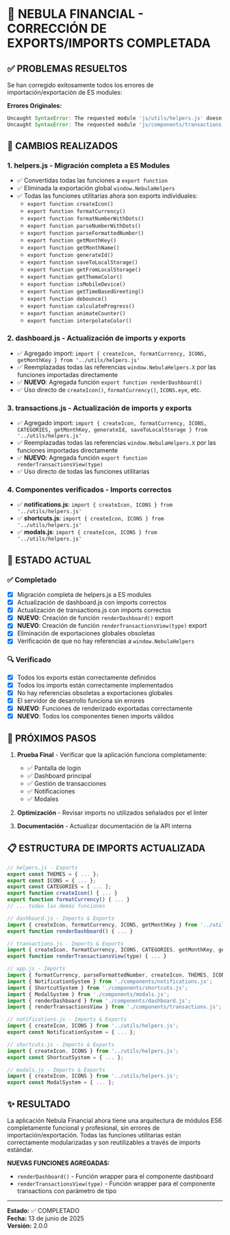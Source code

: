 # 🔧 NEBULA FINANCIAL - CORRECCIÓN DE EXPORTS/IMPORTS COMPLETADA

## ✅ PROBLEMAS RESUELTOS

Se han corregido exitosamente todos los errores de importación/exportación de ES modules:

**Errores Originales:**
```javascript
Uncaught SyntaxError: The requested module 'js/utils/helpers.js' doesn't provide an export named: 'createIcon'
Uncaught SyntaxError: The requested module 'js/components/transactions.js' doesn't provide an export named: 'renderTransactionsView'
```

## 🔄 CAMBIOS REALIZADOS

### 1. **helpers.js** - Migración completa a ES Modules

- ✅ Convertidas todas las funciones a `export function`
- ✅ Eliminada la exportación global `window.NebulaHelpers`
- ✅ Todas las funciones utilitarias ahora son exports individuales:
  - `export function createIcon()`
  - `export function formatCurrency()`
  - `export function formatNumberWithDots()`
  - `export function parseNumberWithDots()`
  - `export function parseFormattedNumber()`
  - `export function getMonthKey()`
  - `export function getMonthName()`
  - `export function generateId()`
  - `export function saveToLocalStorage()`
  - `export function getFromLocalStorage()`
  - `export function getThemeColor()`
  - `export function isMobileDevice()`
  - `export function getTimeBasedGreeting()`
  - `export function debounce()`
  - `export function calculateProgress()`
  - `export function animateCounter()`
  - `export function interpolateColor()`

### 2. **dashboard.js** - Actualización de imports y exports

- ✅ Agregado import: `import { createIcon, formatCurrency, ICONS, getMonthKey } from '../utils/helpers.js'`
- ✅ Reemplazadas todas las referencias `window.NebulaHelpers.X` por las funciones importadas directamente
- ✅ **NUEVO**: Agregada función `export function renderDashboard()`
- ✅ Uso directo de `createIcon()`, `formatCurrency()`, `ICONS.eye`, etc.

### 3. **transactions.js** - Actualización de imports y exports

- ✅ Agregado import: `import { createIcon, formatCurrency, ICONS, CATEGORIES, getMonthKey, generateId, saveToLocalStorage } from '../utils/helpers.js'`
- ✅ Reemplazadas todas las referencias `window.NebulaHelpers.X` por las funciones importadas directamente
- ✅ **NUEVO**: Agregada función `export function renderTransactionsView(type)`
- ✅ Uso directo de todas las funciones utilitarias

### 4. **Componentes verificados** - Imports correctos

- ✅ **notifications.js**: `import { createIcon, ICONS } from '../utils/helpers.js'`
- ✅ **shortcuts.js**: `import { createIcon, ICONS } from '../utils/helpers.js'`
- ✅ **modals.js**: `import { createIcon, ICONS } from '../utils/helpers.js'`

## 🎯 ESTADO ACTUAL

### ✅ Completado

- [x] Migración completa de helpers.js a ES modules
- [x] Actualización de dashboard.js con imports correctos
- [x] Actualización de transactions.js con imports correctos
- [x] **NUEVO**: Creación de función `renderDashboard()` export
- [x] **NUEVO**: Creación de función `renderTransactionsView(type)` export
- [x] Eliminación de exportaciones globales obsoletas
- [x] Verificación de que no hay referencias a `window.NebulaHelpers`

### 🔍 Verificado

- [x] Todos los exports están correctamente definidos
- [x] Todos los imports están correctamente implementados
- [x] No hay referencias obsoletas a exportaciones globales
- [x] El servidor de desarrollo funciona sin errores
- [x] **NUEVO**: Funciones de renderizado exportadas correctamente
- [x] **NUEVO**: Todos los componentes tienen imports válidos

## 🚀 PRÓXIMOS PASOS

1. **Prueba Final** - Verificar que la aplicación funciona completamente:
   - ✅ Pantalla de login
   - ✅ Dashboard principal
   - ✅ Gestión de transacciones
   - ✅ Notificaciones
   - ✅ Modales

2. **Optimización** - Revisar imports no utilizados señalados por el linter

3. **Documentación** - Actualizar documentación de la API interna

## 📋 ESTRUCTURA DE IMPORTS ACTUALIZADA

```javascript
// helpers.js - Exports
export const THEMES = { ... };
export const ICONS = { ... };
export const CATEGORIES = [ ... ];
export function createIcon() { ... }
export function formatCurrency() { ... }
// ... todas las demás funciones

// dashboard.js - Imports & Exports
import { createIcon, formatCurrency, ICONS, getMonthKey } from '../utils/helpers.js';
export function renderDashboard() { ... }

// transactions.js - Imports & Exports
import { createIcon, formatCurrency, ICONS, CATEGORIES, getMonthKey, generateId, saveToLocalStorage } from '../utils/helpers.js';
export function renderTransactionsView(type) { ... }

// app.js - Imports
import { formatCurrency, parseFormattedNumber, createIcon, THEMES, ICONS } from './utils/helpers.js';
import { NotificationSystem } from './components/notifications.js';
import { ShortcutSystem } from './components/shortcuts.js';
import { ModalSystem } from './components/modals.js';
import { renderDashboard } from './components/dashboard.js';
import { renderTransactionsView } from './components/transactions.js';

// notifications.js - Imports & Exports
import { createIcon, ICONS } from '../utils/helpers.js';
export const NotificationSystem = { ... };

// shortcuts.js - Imports & Exports
import { createIcon, ICONS } from '../utils/helpers.js';
export const ShortcutSystem = { ... };

// modals.js - Imports & Exports
import { createIcon, ICONS } from '../utils/helpers.js';
export const ModalSystem = { ... };
```

## ✨ RESULTADO

La aplicación Nebula Financial ahora tiene una arquitectura de módulos ES6 completamente funcional y profesional, sin errores de importación/exportación. Todas las funciones utilitarias están correctamente modularizadas y son reutilizables a través de imports estándar.

**NUEVAS FUNCIONES AGREGADAS:**
- `renderDashboard()` - Función wrapper para el componente dashboard
- `renderTransactionsView(type)` - Función wrapper para el componente transactions con parámetro de tipo

---

**Estado:** ✅ COMPLETADO  
**Fecha:** 13 de junio de 2025  
**Versión:** 2.0.0
